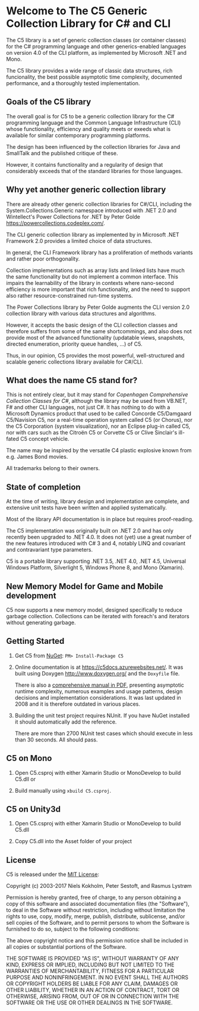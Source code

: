 # Welcome to The C5 Generic Collection Library for C# and CLI

The C5 library is a set of generic collection classes (or container classes)
for the C# programming language and other generics-enabled languages on
version 4.0 of the CLI platform, as implemented by Microsoft .NET and Mono.

The C5 library provides a wide range of classic data structures, rich
funcionality, the best possible asymptotic time complexity, documented
performance, and a thoroughly tested implementation.

## Goals of the C5 library

The overall goal is for C5 to be a generic collection library for the C#
programming language and the Common Language Infrastructure (CLI) whose 
functionality, efficiency and quality meets or exeeds what is available for 
similar contemporary programming platforms. 

The design has been influenced by the collection libraries for Java and SmallTalk
and the published critique of these.

However, it contains functionality and a regularity of design that considerably
exceeds that of the standard libraries for those languages.

## Why yet another generic collection library

There are already other generic collection libraries for C#/CLI, including the
System.Collections.Generic namespace introduced with .NET 2.0 and Wintellect's 
Power Collections for .NET by Peter Golde 
<https://powercollections.codeplex.com/>.

The CLI generic collection library as implemented by in Microsoft .NET Framework 2.0
provides a limited choice of data structures.

In general, the CLI Framework library has a proliferation of methods variants and 
rather poor orthogonality.

Collection implementations such as array lists and linked lists have much the same
functionality but do not implement a common interface. This impairs the learnability 
of the library in contexts where nano-second efficiency is more important that rich
functionality, and the need to support also rather resource-constrained run-time
systems.

The Power Collections library by Peter Golde augments the CLI version 2.0 collection
library with various data structures and algorithms. 

However, it accepts the basic design of the CLI collection classes and therefore
suffers from some of the same shortcommings, and also does not provide most of the
advanced functionality (updatable views, snapshots, directed enumeration, priority 
queue handles, ...) of C5.

Thus, in our opinion, C5 provides the most powerful, well-structured and scalable
generic collections library available for C#/CLI. 

## What does the name C5 stand for?

This is not entirely clear, but it may stand for *Copenhagen Comprehensive
Collection Classes for C#*, although the library may be used from VB.NET, F#
and other CLI languages, not just C#. It has nothing to do with a Microsoft
Dynamics product that used to be called Concorde C5/Damgaard C5/Navision C5, nor a 
real-time operation system called C5 (or Chorus), nor the C5 Corporation (system
visualization), nor an Eclipse plug-in called C5, nor with cars such as the Citroën 
C5 or Corvette C5 or Clive Sinclair's ill-fated C5 concept vehicle.

The name may be inspired by the versatile C4 plastic explosive known from e.g.
James Bond movies.

All trademarks belong to their owners.

## State of completion

At the time of writing, library design and implementation are complete, and extensive
unit tests have been written and applied systematically.

Most of the library API documentation is in place but requires proof-reading.

The C5 implementation was originally built on .NET 2.0 and has only recently been 
upgraded to .NET 4.0. It does not (yet) use a great number of the new features 
introduced with C# 3 and 4, notably LINQ and covariant and contravariant type parameters.

C5 is a portable library supporting .NET 3.5, .NET 4.0, .NET 4.5, 
Universal Windows Platform, Silverlight 5, Windows Phone 8, and Mono (Xamarin).

## New Memory Model for Game and Mobile development

C5 now supports a new memory model, designed specifically to reduce garbage collection. Collections can be iterated with foreach's and iterators without generating garbage.  

## Getting Started

1. Get C5 from [NuGet](https://www.nuget.org/packages/C5): ```PM> Install-Package C5```

2. Online documentation is at <https://c5docs.azurewebsites.net/>.
   It was built using Doxygen <http://www.doxygen.org/> and the
   ```Doxyfile``` file.

   There is also a [comprehensive manual in PDF](https://www.itu.dk/research/c5/latest/ITU-TR-2006-76.pdf),
   presenting asymptotic runtime complexity, numerous examples and usage patterns, design decisions and implementation considerations.
   It was last updated in 2008 and it is therefore outdated in various places.

3. Building the unit test project requires NUnit. If you have NuGet installed it 
   should automatically add the reference.
   
   There are more than 2700 NUnit test cases which should execute in less
   than 30 seconds. All should pass.
   
## C5 on Mono

1. Open C5.csproj with either Xamarin Studio or MonoDevelop to build C5.dll or

2. Build manually using ```xbuild C5.csproj```.

## C5 on Unity3d

1. Open C5.csproj with either Xamarin Studio or MonoDevelop to build C5.dll 

2. Copy C5.dll into the Asset folder of your project

## License

C5 is released under the [MIT License](http://opensource.org/licenses/MIT):

Copyright (c) 2003-2017 Niels Kokholm, Peter Sestoft, and Rasmus Lystrøm

Permission is hereby granted, free of charge, to any person obtaining a copy of this software and associated documentation files (the "Software"), to deal in the Software without restriction, including without limitation the rights to use, copy, modify, merge, publish, distribute, sublicense, and/or sell copies of the Software, and to permit persons to whom the Software is furnished to do so, subject to the following conditions:

The above copyright notice and this permission notice shall be included in all copies or substantial portions of the Software.

THE SOFTWARE IS PROVIDED "AS IS", WITHOUT WARRANTY OF ANY KIND, EXPRESS OR IMPLIED, INCLUDING BUT NOT LIMITED TO THE WARRANTIES OF MERCHANTABILITY, FITNESS FOR A PARTICULAR PURPOSE AND NONINFRINGEMENT. IN NO EVENT SHALL THE AUTHORS OR COPYRIGHT HOLDERS BE LIABLE FOR ANY CLAIM, DAMAGES OR OTHER LIABILITY, WHETHER IN AN ACTION OF CONTRACT, TORT OR OTHERWISE, ARISING FROM, OUT OF OR IN CONNECTION WITH THE SOFTWARE OR THE USE OR OTHER DEALINGS IN THE SOFTWARE.
